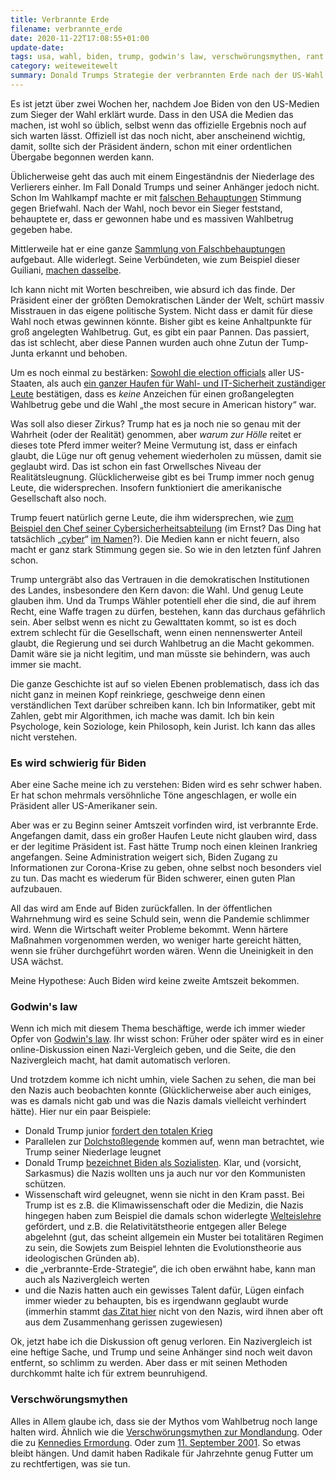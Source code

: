 ```yaml
---
title: Verbrannte Erde
filename: verbrannte_erde
date: 2020-11-22T17:08:55+01:00
update-date:
tags: usa, wahl, biden, trump, godwin's law, verschwörungsmythen, rant
category: weiteweitewelt
summary: Donald Trumps Strategie der verbrannten Erde nach der US-Wahl beunruhigt mich.
---
```


Es ist jetzt über zwei Wochen her, nachdem Joe Biden von den US-Medien zum Sieger der Wahl erklärt wurde. Dass in den USA die Medien das machen, ist wohl so üblich, selbst wenn das offizielle Ergebnis noch auf sich warten lässt. Offiziell ist das noch nicht, aber anscheinend wichtig, damit, sollte sich der Präsident ändern, schon mit einer ordentlichen Übergabe begonnen werden kann.

Üblicherweise geht das auch mit einem Eingeständnis der Niederlage des Verlierers einher. Im Fall Donald Trumps und seiner Anhänger jedoch nicht. Schon Im Wahlkampf machte er mit [falschen Behauptungen](https://www.politifact.com/factchecks/2020/apr/09/donald-trump/donald-trumps-dubious-claim-thousands-are-conspiri/) Stimmung gegen Briefwahl. Nach der Wahl, noch bevor ein Sieger feststand, behauptete er, dass er gewonnen habe und es massiven Wahlbetrug gegeben habe.

Mittlerweile hat er eine ganze [Sammlung von Falschbehauptungen](https://www.politifact.com/article/2020/nov/20/fact-checking-false-claims-about-2020-election/) aufgebaut. Alle widerlegt. Seine Verbündeten, wie zum Beispiel dieser Guiliani, [machen dasselbe](https://www.politifact.com/article/2020/nov/20/giuliani-trump-legal-team-push-conspiracy-theories/).

Ich kann nicht mit Worten beschreiben, wie absurd ich das finde. Der Präsident einer der größten Demokratischen Länder der Welt, schürt massiv Misstrauen in das eigene politische System. Nicht dass er damit für diese Wahl noch etwas gewinnen könnte. Bisher gibt es keine Anhaltpunkte für groß angelegten Wahlbetrug. Gut, es gibt ein paar Pannen. Das passiert, das ist schlecht, aber diese Pannen wurden auch ohne Zutun der Tump-Junta erkannt und behoben.

Um es noch einmal zu bestärken: [Sowohl die election officials](https://www.nytimes.com/2020/11/10/us/politics/voting-fraud.html) aller US-Staaten, als auch [ein ganzer Haufen für Wahl- und IT-Sicherheit zuständiger Leute](https://www.cisa.gov/news/2020/11/12/joint-statement-elections-infrastructure-government-coordinating-council-election) bestätigen, dass es _keine_ Anzeichen für einen großangelegten Wahlbetrug gebe und die Wahl „the most secure in American history“ war.

Was soll also dieser Zirkus? Trump hat es ja noch nie so genau mit der Wahrheit (oder der Realität) genommen, aber _warum zur Hölle_ reitet er dieses tote Pferd immer weiter? Meine Vermutung ist, dass er einfach glaubt, die Lüge nur oft genug vehement wiederholen zu müssen, damit sie geglaubt wird. Das ist schon ein fast Orwellsches Niveau der Realitätsleugnung. Glücklicherweise gibt es bei Trump immer noch genug Leute, die widersprechen. Insofern funktioniert die amerikanische Gesellschaft also noch.

Trump feuert natürlich gerne Leute, die ihm widersprechen, wie [zum Beispiel den Chef seiner Cybersicherheitsabteilung](https://www.nytimes.com/2020/11/17/us/politics/trump-fires-christopher-krebs.html) (im Ernst? Das Ding hat tatsächlich „[cyber](https://xkcd.com/1573/)“ [im Namen](https://www.youtube.com/watch?v=WY6KkRsS26M)?). Die Medien kann er nicht feuern, also macht er ganz stark Stimmung gegen sie. So wie in den letzten fünf Jahren schon.

Trump untergräbt also das Vertrauen in die demokratischen Institutionen des Landes, insbesondere den Kern davon: die Wahl. Und genug Leute glauben ihm. Und da Trumps Wähler potentiell eher die sind, die auf ihrem Recht, eine Waffe tragen zu dürfen, bestehen, kann das durchaus gefährlich sein. Aber selbst wenn es nicht zu Gewalttaten kommt, so ist es doch extrem schlecht für die Gesellschaft, wenn einen nennenswerter Anteil glaubt, die Regierung und sei durch Wahlbetrug an die Macht gekommen. Damit wäre sie ja nicht legitim, und man müsste sie behindern, was auch immer sie macht.

Die ganze Geschichte ist auf so vielen Ebenen problematisch, dass ich das nicht ganz in meinen Kopf reinkriege, geschweige denn einen verständlichen Text darüber schreiben kann. Ich bin Informatiker, gebt mit Zahlen, gebt mir Algorithmen, ich mache was damit. Ich bin kein Psychologe, kein Soziologe, kein Philosoph, kein Jurist. Ich kann das alles nicht verstehen.

### Es wird schwierig für Biden

Aber eine Sache meine ich zu verstehen: Biden wird es sehr schwer haben. Er hat schon mehrmals versöhnliche Töne angeschlagen, er wolle ein Präsident aller US-Amerikaner sein.

Aber was er zu Beginn seiner Amtszeit vorfinden wird, ist verbrannte Erde. Angefangen damit, dass ein großer Haufen Leute nicht glauben wird, dass er der legitime Präsident ist. Fast hätte Trump noch einen kleinen Irankrieg angefangen. Seine Administration weigert sich, Biden Zugang zu Informationen zur Corona-Krise zu geben, ohne selbst noch besonders viel zu tun. Das macht es wiederum für Biden schwerer, einen guten Plan aufzubauen.

All das wird am Ende auf Biden zurückfallen. In der öffentlichen Wahrnehmung wird es seine Schuld sein, wenn die Pandemie schlimmer wird. Wenn die Wirtschaft weiter Probleme bekommt. Wenn härtere Maßnahmen vorgenommen werden, wo weniger harte gereicht hätten, wenn sie früher durchgeführt worden wären. Wenn die Uneinigkeit in den USA wächst.

Meine Hypothese: Auch Biden wird keine zweite Amtszeit bekommen.

### Godwin's law

Wenn ich mich mit diesem Thema beschäftige, werde ich immer wieder Opfer von [Godwin's law](https://de.wikipedia.org/wiki/Godwin%E2%80%99s_law). Ihr wisst schon: Früher oder später wird es in einer online-Diskussion einen Nazi-Vergleich geben, und die Seite, die den Nazivergleich macht, hat damit automatisch verloren.

Und trotzdem komme ich nicht umhin, viele Sachen zu sehen, die man bei den Nazis auch beobachten konnte (Glücklicherweise aber auch einiges, was es damals nicht gab und was die Nazis damals vielleicht verhindert hätte). Hier nur ein paar Beispiele:

- Donald Trump junior [fordert den totalen Krieg](https://twitter.com/DonaldJTrumpJr/status/1324473707121778688)
- Parallelen zur [Dolchstoßlegende](https://de.wikipedia.org/wiki/Dolchsto%C3%9Flegende) kommen auf, wenn man betrachtet, wie Trump seiner Niederlage leugnet
- Donald Trump [bezeichnet Biden als Sozialisten](https://www.politifact.com/factchecks/2020/oct/15/donald-trump/trumps-false-claim-biden-socialist/). Klar, und (vorsicht, Sarkasmus) die Nazis wollten uns ja auch nur vor den Kommunisten schützen.
- Wissenschaft wird geleugnet, wenn sie nicht in den Kram passt. Bei Trump ist es z.B. die Klimawissenschaft oder die Medizin, die Nazis hingegen haben zum Beispiel die damals schon widerlegte [Welteislehre](https://de.wikipedia.org/wiki/Welteislehre#Die_Welteislehre_im_Dritten_Reich) gefördert, und z.B. die Relativitätstheorie entgegen aller Belege abgelehnt (gut, das scheint allgemein ein Muster bei totalitären Regimen zu sein, die Sowjets zum Beispiel lehnten die Evolutionstheorie aus ideologischen Gründen ab).
- die „verbrannte-Erde-Strategie“, die ich oben erwähnt habe, kann man auch als Nazivergleich werten
- und die Nazis hatten auch ein gewisses Talent dafür, Lügen einfach immer wieder zu behaupten, bis es irgendwann geglaubt wurde (immerhin stammt [das Zitat hier](https://falschzitate.blogspot.com/2017/12/eine-luge-muss-nur-oft-genug-wiederholt.html) nicht von den Nazis, wird ihnen aber oft aus dem Zusammenhang gerissen zugewiesen)

Ok, jetzt habe ich die Diskussion oft genug verloren. Ein Nazivergleich ist eine heftige Sache, und Trump und seine Anhänger sind noch weit davon entfernt, so schlimm zu werden. Aber dass er mit seinen Methoden durchkommt halte ich für extrem beunruhigend.

### Verschwörungsmythen

Alles in Allem glaube ich, dass sie der Mythos vom Wahlbetrug noch lange halten wird. Ähnlich wie die [Verschwörungsmythen zur Mondlandung](https://de.wikipedia.org/wiki/Verschw%C3%B6rungstheorien_zur_Mondlandung). Oder die zu [Kennedies Ermordung](https://de.wikipedia.org/wiki/Attentat_auf_John_F._Kennedy#Erkl%C3%A4rungen_f%C3%BCr_die_verbreiteten_Verschw%C3%B6rungstheorien). Oder zum [11. September 2001](https://de.wikipedia.org/wiki/Verschw%C3%B6rungstheorien_zum_11._September_2001). So etwas bleibt hängen. Und damit haben Radikale für Jahrzehnte genug Futter um zu rechtfertigen, was sie tun.
